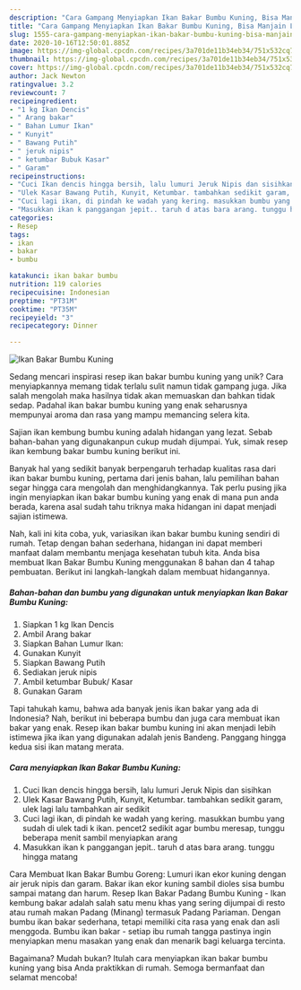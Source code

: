 ```yaml
---
description: "Cara Gampang Menyiapkan Ikan Bakar Bumbu Kuning, Bisa Manjain Lidah"
title: "Cara Gampang Menyiapkan Ikan Bakar Bumbu Kuning, Bisa Manjain Lidah"
slug: 1555-cara-gampang-menyiapkan-ikan-bakar-bumbu-kuning-bisa-manjain-lidah
date: 2020-10-16T12:50:01.885Z
image: https://img-global.cpcdn.com/recipes/3a701de11b34eb34/751x532cq70/ikan-bakar-bumbu-kuning-foto-resep-utama.jpg
thumbnail: https://img-global.cpcdn.com/recipes/3a701de11b34eb34/751x532cq70/ikan-bakar-bumbu-kuning-foto-resep-utama.jpg
cover: https://img-global.cpcdn.com/recipes/3a701de11b34eb34/751x532cq70/ikan-bakar-bumbu-kuning-foto-resep-utama.jpg
author: Jack Newton
ratingvalue: 3.2
reviewcount: 7
recipeingredient:
- "1 kg Ikan Dencis"
- " Arang bakar"
- " Bahan Lumur Ikan"
- " Kunyit"
- " Bawang Putih"
- " jeruk nipis"
- " ketumbar Bubuk Kasar"
- " Garam"
recipeinstructions:
- "Cuci Ikan dencis hingga bersih, lalu lumuri Jeruk Nipis dan sisihkan"
- "Ulek Kasar Bawang Putih, Kunyit, Ketumbar. tambahkan sedikit garam, ulek lagi lalu tambahkan air sedikit"
- "Cuci lagi ikan, di pindah ke wadah yang kering. masukkan bumbu yang sudah di ulek tadi k ikan. pencet2 sedikit agar bumbu meresap, tunggu beberapa menit sambil menyiapkan arang"
- "Masukkan ikan k panggangan jepit.. taruh d atas bara arang. tunggu hingga matang"
categories:
- Resep
tags:
- ikan
- bakar
- bumbu

katakunci: ikan bakar bumbu 
nutrition: 119 calories
recipecuisine: Indonesian
preptime: "PT31M"
cooktime: "PT35M"
recipeyield: "3"
recipecategory: Dinner

---
```



![Ikan Bakar Bumbu Kuning](https://img-global.cpcdn.com/recipes/3a701de11b34eb34/751x532cq70/ikan-bakar-bumbu-kuning-foto-resep-utama.jpg)

Sedang mencari inspirasi resep ikan bakar bumbu kuning yang unik? Cara menyiapkannya memang tidak terlalu sulit namun tidak gampang juga. Jika salah mengolah maka hasilnya tidak akan memuaskan dan bahkan tidak sedap. Padahal ikan bakar bumbu kuning yang enak seharusnya mempunyai aroma dan rasa yang mampu memancing selera kita.

Sajian ikan kembung bumbu kuning adalah hidangan yang lezat. Sebab bahan-bahan yang digunakanpun cukup mudah dijumpai. Yuk, simak resep ikan kembung bakar bumbu kuning berikut ini.

Banyak hal yang sedikit banyak berpengaruh terhadap kualitas rasa dari ikan bakar bumbu kuning, pertama dari jenis bahan, lalu pemilihan bahan segar hingga cara mengolah dan menghidangkannya. Tak perlu pusing jika ingin menyiapkan ikan bakar bumbu kuning yang enak di mana pun anda berada, karena asal sudah tahu triknya maka hidangan ini dapat menjadi sajian istimewa.


Nah, kali ini kita coba, yuk, variasikan ikan bakar bumbu kuning sendiri di rumah. Tetap dengan bahan sederhana, hidangan ini dapat memberi manfaat dalam membantu menjaga kesehatan tubuh kita. Anda bisa membuat Ikan Bakar Bumbu Kuning menggunakan 8 bahan dan 4 tahap pembuatan. Berikut ini langkah-langkah dalam membuat hidangannya.

<!--inarticleads1-->

##### Bahan-bahan dan bumbu yang digunakan untuk menyiapkan Ikan Bakar Bumbu Kuning:

1. Siapkan 1 kg Ikan Dencis
1. Ambil  Arang bakar
1. Siapkan  Bahan Lumur Ikan:
1. Gunakan  Kunyit
1. Siapkan  Bawang Putih
1. Sediakan  jeruk nipis
1. Ambil  ketumbar Bubuk/ Kasar
1. Gunakan  Garam


Tapi tahukah kamu, bahwa ada banyak jenis ikan bakar yang ada di Indonesia? Nah, berikut ini beberapa bumbu dan juga cara membuat ikan bakar yang enak. Resep ikan bakar bumbu kuning ini akan menjadi lebih istimewa jika ikan yang digunakan adalah jenis Bandeng. Panggang hingga kedua sisi ikan matang merata. 

<!--inarticleads2-->

##### Cara menyiapkan Ikan Bakar Bumbu Kuning:

1. Cuci Ikan dencis hingga bersih, lalu lumuri Jeruk Nipis dan sisihkan
1. Ulek Kasar Bawang Putih, Kunyit, Ketumbar. tambahkan sedikit garam, ulek lagi lalu tambahkan air sedikit
1. Cuci lagi ikan, di pindah ke wadah yang kering. masukkan bumbu yang sudah di ulek tadi k ikan. pencet2 sedikit agar bumbu meresap, tunggu beberapa menit sambil menyiapkan arang
1. Masukkan ikan k panggangan jepit.. taruh d atas bara arang. tunggu hingga matang


Cara Membuat Ikan Bakar Bumbu Goreng: Lumuri ikan ekor kuning dengan air jeruk nipis dan garam. Bakar ikan ekor kuning sambil dioles sisa bumbu sampai matang dan harum. Resep Ikan Bakar Padang Bumbu Kuning - Ikan kembung bakar adalah salah satu menu khas yang sering dijumpai di resto atau rumah makan Padang (Minang) termasuk Padang Pariaman. Dengan bumbu ikan bakar sederhana, tetapi memiliki cita rasa yang enak dan asli menggoda. Bumbu ikan bakar - setiap ibu rumah tangga pastinya ingin menyiapkan menu masakan yang enak dan menarik bagi keluarga tercinta. 

Bagaimana? Mudah bukan? Itulah cara menyiapkan ikan bakar bumbu kuning yang bisa Anda praktikkan di rumah. Semoga bermanfaat dan selamat mencoba!

